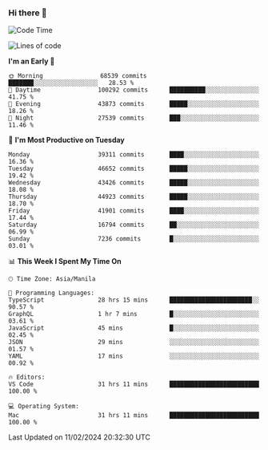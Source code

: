 ### Hi there 👋

<!--START_SECTION:waka-->
![Code Time](http://img.shields.io/badge/Code%20Time-4%2C861%20hrs%2051%20mins-blue)

![Lines of code](https://img.shields.io/badge/From%20Hello%20World%20I%27ve%20Written-108.7%20million%20lines%20of%20code-blue)

**I'm an Early 🐤** 

```text
🌞 Morning                68539 commits       ███████░░░░░░░░░░░░░░░░░░   28.53 % 
🌆 Daytime                100292 commits      ██████████░░░░░░░░░░░░░░░   41.75 % 
🌃 Evening                43873 commits       █████░░░░░░░░░░░░░░░░░░░░   18.26 % 
🌙 Night                  27539 commits       ███░░░░░░░░░░░░░░░░░░░░░░   11.46 % 
```
📅 **I'm Most Productive on Tuesday** 

```text
Monday                   39311 commits       ████░░░░░░░░░░░░░░░░░░░░░   16.36 % 
Tuesday                  46652 commits       █████░░░░░░░░░░░░░░░░░░░░   19.42 % 
Wednesday                43426 commits       █████░░░░░░░░░░░░░░░░░░░░   18.08 % 
Thursday                 44923 commits       █████░░░░░░░░░░░░░░░░░░░░   18.70 % 
Friday                   41901 commits       ████░░░░░░░░░░░░░░░░░░░░░   17.44 % 
Saturday                 16794 commits       ██░░░░░░░░░░░░░░░░░░░░░░░   06.99 % 
Sunday                   7236 commits        █░░░░░░░░░░░░░░░░░░░░░░░░   03.01 % 
```


📊 **This Week I Spent My Time On** 

```text
🕑︎ Time Zone: Asia/Manila

💬 Programming Languages: 
TypeScript               28 hrs 15 mins      ███████████████████████░░   90.57 % 
GraphQL                  1 hr 7 mins         █░░░░░░░░░░░░░░░░░░░░░░░░   03.61 % 
JavaScript               45 mins             █░░░░░░░░░░░░░░░░░░░░░░░░   02.45 % 
JSON                     29 mins             ░░░░░░░░░░░░░░░░░░░░░░░░░   01.57 % 
YAML                     17 mins             ░░░░░░░░░░░░░░░░░░░░░░░░░   00.92 % 

🔥 Editors: 
VS Code                  31 hrs 11 mins      █████████████████████████   100.00 % 

💻 Operating System: 
Mac                      31 hrs 11 mins      █████████████████████████   100.00 % 
```


 Last Updated on 11/02/2024 20:32:30 UTC
<!--END_SECTION:waka-->


<!--
**rad182/rad182** is a ✨ _special_ ✨ repository because its `README.md` (this file) appears on your GitHub profile.

Here are some ideas to get you started:

- 🔭 I’m currently working on ...
- 🌱 I’m currently learning ...
- 👯 I’m looking to collaborate on ...
- 🤔 I’m looking for help with ...
- 💬 Ask me about ...
- 📫 How to reach me: ...
- 😄 Pronouns: ...
- ⚡ Fun fact: ...
-->
